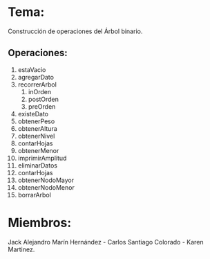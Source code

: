 # Tema: 
Construcción de operaciones del Árbol binario.

## Operaciones:
  1. estaVacio
  2. agregarDato
  3. recorrerArbol
     1. inOrden
     2. postOrden
     3. preOrden
   4. existeDato
   5. obtenerPeso
   6. obtenerAltura
   7. obtenerNivel
   8. contarHojas
   9. obtenerMenor
   10. imprimirAmplitud
   11. eliminarDatos
   12. contarHojas
   13. obtenerNodoMayor
   14. obtenerNodoMenor
   15. borrarArbol
      

# Miembros:

Jack Alejandro Marín Hernández -
Carlos Santiago Colorado - 
Karen Martinez.
